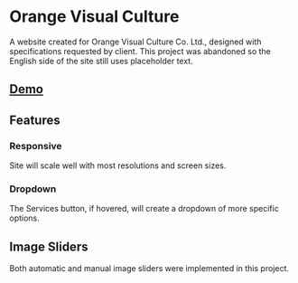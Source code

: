 # Orange Visual Culture
A website created for Orange Visual Culture Co. Ltd., designed with specifications requested by client. This project was abandoned so the English side of the site still uses placeholder text.

## [Demo](https://orangevisual.herokuapp.com/index_en.html)

## Features

### Responsive
Site will scale well with most resolutions and screen sizes.

### Dropdown
The Services button, if hovered, will create a dropdown of more specific options.

## Image Sliders
Both automatic and manual image sliders were implemented in this project.
